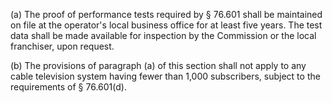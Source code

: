 (a) The proof of performance tests required by § 76.601 shall be maintained on file at the operator's local business office for at least five years. The test data shall be made available for inspection by the Commission or the local franchiser, upon request.

(b) The provisions of paragraph (a) of this section shall not apply to any cable television system having fewer than 1,000 subscribers, subject to the requirements of § 76.601(d).
                                    

